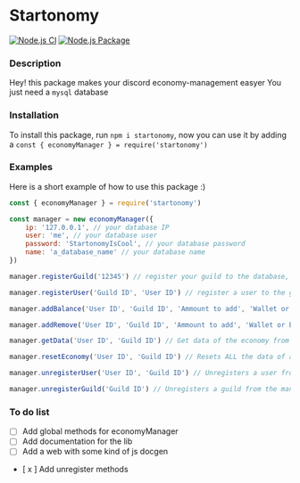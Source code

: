 # Startonomy

[![Node.js CI](https://github.com/StartonMC/Startonomy/actions/workflows/node.js.yml/badge.svg)](https://github.com/StartonMC/Startonomy/actions/workflows/node.js.yml) [![Node.js Package](https://github.com/StartonMC/Startonomy/actions/workflows/npm-publish.yml/badge.svg)](https://github.com/StartonMC/Startonomy/actions/workflows/npm-publish.yml)

### Description
Hey! this package makes your discord economy-management easyer
You just need a `mysql` database

### Installation
To install this package, run `npm i startonomy`, now you can use it by adding a `const { economyManager } = require('startonomy')`

### Examples

Here is a short example of how to use this package :)
```js
const { economyManager } = require('startonomy')

const manager = new economyManager({
    ip: '127.0.0.1', // your database IP
    user: 'me', // your database user
    password: 'StartonomyIsCool', // your database password
    name: 'a_database_name' // your database name
})

manager.registerGuild('12345') // register your guild to the database, you need a guild id as parameter

manager.registerUser('Guild ID', 'User ID') // register a user to the guild's economy system, by using ids

manager.addBalance('User ID', 'Guild ID', 'Ammount to add', 'Wallet or bank') // Select a user, a guild, an ammount and where to add the money

manager.addRemove('User ID', 'Guild ID', 'Ammount to add', 'Wallet or bank') // Select a user, a guild, an ammount and where to remove the money

manager.getData('User ID', 'Guild ID') // Get data of the economy from a specific user in a guild

manager.resetEconomy('User ID', 'Guild ID') // Resets ALL the data of a player in a guild, but without un-registering it

manager.unregisterUser('User ID', 'Guild ID') // Unregisters a user from a guild (this will delete ALL the asociated data)

manager.unregisterGuild('Guild ID') // Unregisters a guild from the manager (this will delete ALL user AND guild data)
```

### To do list
- [ ] Add global methods for economyManager
- [ ] Add documentation for the lib
- [ ] Add a web with some kind of js docgen
- [ x ] Add unregister methods